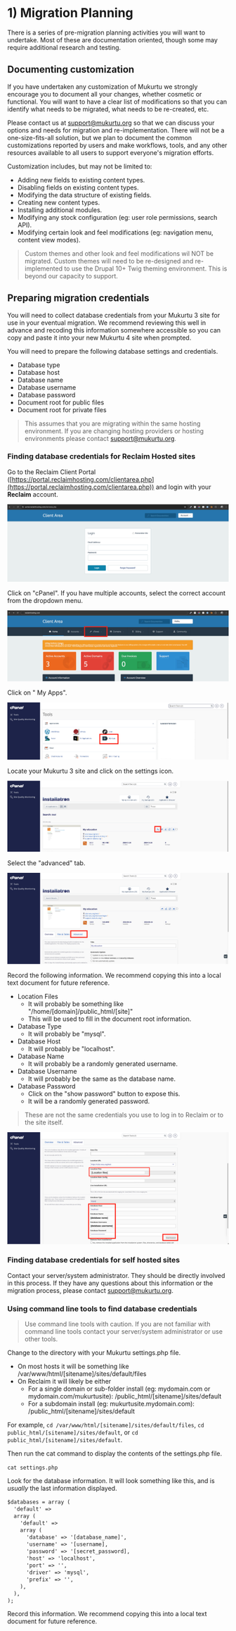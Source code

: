 # 1) Migration Planning

There is a series of pre-migration planning activities you will want to undertake. Most of these are documentation oriented, though some may require additional research and testing.

## Documenting customization

If you have undertaken any customization of Mukurtu we strongly encourage you to document all your changes, whether cosmetic or functional. You will want to have a clear list of modifications so that you can identify what needs to be migrated, what needs to be re-created, etc.

Please contact us at [support@mukurtu.org](mailto:support@mukurtu.org) so that we can discuss your options and needs for migration and re-implementation. There will not be a one-size-fits-all solution, but we plan to document the common customizations reported by users and make workflows, tools, and any other resources available to all users to support everyone's migration efforts.

Customization includes, but may not be limited to:
- Adding new fields to existing content types.
- Disabling fields on existing content types.
- Modifying the data structure of existing fields.
- Creating new content types.
- Installing additional modules.
- Modifying any stock configuration (eg: user role permissions, search API).
- Modifying certain look and feel modifications (eg: navigation menu, content view modes).

> Custom themes and other look and feel modifications wil NOT be migrated. Custom themes will need to be re-designed and re-implemented to use the Drupal 10+ Twig theming environment. This is beyond our capacity to support.

## Preparing migration credentials

You will need to collect database credentials from your Mukurtu 3 site for use in your eventual migration. We recommend reviewing this well in advance and recoding this information somewhere accessible so you can copy and paste it into your new Mukurtu 4 site when prompted.

You will need to prepare the following database settings and credentials.
- Database type
- Database host
- Database name
- Database username
- Database password
- Document root for public files
- Document root for private files

> This assumes that you are migrating within the same hosting environment. If you are changing hosting providers or hosting environments please contact [support@mukurtu.org](mailto:support@mukurtu.org).

### Finding database credentials for Reclaim Hosted sites

Go to the Reclaim Client Portal ([https://portal.reclaimhosting.com/clientarea.php](https://portal.reclaimhosting.com/clientarea.php)) and login with your **Reclaim** account.

![migration-credentials-01](../_embeds/migration-credentials-01.png)

Click on "cPanel". If you have multiple accounts, select the correct account from the dropdown menu.

![migration-credentials-02](../_embeds/migration-credentials-02.png)

Click on " My Apps".

![migration-credentials-03](../_embeds/migration-credentials-03.png)

Locate your Mukurtu 3 site and click on the settings icon.

![migration-credentials-04](../_embeds/migration-credentials-04.png)

Select the "advanced" tab.

![migration-credentials-05](../_embeds/migration-credentials-05.png)

Record the following information. We recommend copying this into a local text document for future reference.
- Location Files
  - It will probably be something like "/home/[domain]/public_html/[site]"
  - This will be used to fill in the document root information.
- Database Type
  - It will probably be "mysql".
- Database Host
  - It will probably be "localhost".
- Database Name
  - It will probably be a randomly generated username.
- Database Username
  - It will probably be the same as the database name.
- Database Password
  - Click on the "show password" button to expose this.
  - It will be a randomly generated password.
 
> These are not the same credentials you use to log in to Reclaim or to the site itself.

![migration-credentials-06](../_embeds/migration-credentials-06.png)

### Finding database credentials for self hosted sites

Contact your server/system administrator. They should be directly involved in this process. If they have any questions about this information or the migration process, please contact [support@mukurtu.org](mailto:support@mukurtu.org).

### Using command line tools to find database credentials

> Use command line tools with caution. If you are not familiar with command line tools contact your server/system administrator or use other tools.

Change to the directory with your Mukurtu settings.php file.
- On most hosts it will be something like /var/www/html/[sitename]/sites/default/files
- On Reclaim it will likely be either
  - For a single domain or sub-folder install (eg: mydomain.com or mydomain.com/mukurtusite): /public_html/[sitename]/sites/default
  - For a subdomain install (eg: mukurtusite.mydomain.com): /public_html/[sitename]/sites/default

For example, ```cd /var/www/html/[sitename]/sites/default/files```, ```cd public_html/[sitename]/sites/default```, or ```cd public_html/[sitename]/sites/default```.

Then run the cat command to display the contents of the settings.php file.

```cat settings.php```

Look for the database information. It will look something like this, and is *usually* the last information displayed.

```
$databases = array (
  'default' =>
  array (
    'default' =>
    array (
      'database' => '[database_name]',
      'username' => '[username],
      'password' => '[secret_password],
      'host' => 'localhost',
      'port' => '',
      'driver' => 'mysql',
      'prefix' => '',
    ),
  ),
);
```

Record this information. We recommend copying this into a local text document for future reference.
